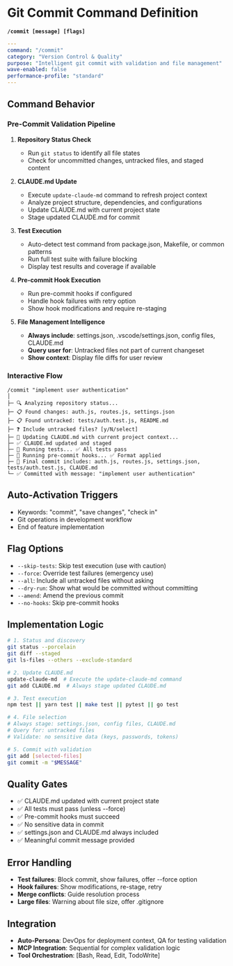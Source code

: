 # Git Commit Command Definition

**`/commit [message] [flags]`**
```yaml
---
command: "/commit"
category: "Version Control & Quality"
purpose: "Intelligent git commit with validation and file management"
wave-enabled: false
performance-profile: "standard"
---
```

## Command Behavior

### Pre-Commit Validation Pipeline
1. **Repository Status Check**
   - Run `git status` to identify all file states
   - Check for uncommitted changes, untracked files, and staged content

2. **CLAUDE.md Update**
   - Execute `update-claude-md` command to refresh project context
   - Analyze project structure, dependencies, and configurations
   - Update CLAUDE.md with current project state
   - Stage updated CLAUDE.md for commit
   
3. **Test Execution**
   - Auto-detect test command from package.json, Makefile, or common patterns
   - Run full test suite with failure blocking
   - Display test results and coverage if available

4. **Pre-commit Hook Execution**
   - Run pre-commit hooks if configured
   - Handle hook failures with retry option
   - Show hook modifications and require re-staging

5. **File Management Intelligence**
   - **Always include**: settings.json, .vscode/settings.json, config files, CLAUDE.md
   - **Query user for**: Untracked files not part of current changeset
   - **Show context**: Display file diffs for user review

### Interactive Flow
```
/commit "implement user authentication"
│
├─ 🔍 Analyzing repository status...
├─ 📋 Found changes: auth.js, routes.js, settings.json
├─ 📋 Found untracked: tests/auth.test.js, README.md
├─ ❓ Include untracked files? [y/N/select]
├─ 📝 Updating CLAUDE.md with current project context...
├─ ✅ CLAUDE.md updated and staged
├─ 🧪 Running tests... ✅ All tests pass
├─ 🔧 Running pre-commit hooks... ✅ Format applied
├─ 📝 Final commit includes: auth.js, routes.js, settings.json, tests/auth.test.js, CLAUDE.md
└─ ✅ Committed with message: "implement user authentication"
```

## Auto-Activation Triggers
- Keywords: "commit", "save changes", "check in"
- Git operations in development workflow
- End of feature implementation

## Flag Options
- `--skip-tests`: Skip test execution (use with caution)
- `--force`: Override test failures (emergency use)
- `--all`: Include all untracked files without asking
- `--dry-run`: Show what would be committed without committing
- `--amend`: Amend the previous commit
- `--no-hooks`: Skip pre-commit hooks

## Implementation Logic
```bash
# 1. Status and discovery
git status --porcelain
git diff --staged
git ls-files --others --exclude-standard

# 2. Update CLAUDE.md
update-claude-md  # Execute the update-claude-md command
git add CLAUDE.md  # Always stage updated CLAUDE.md

# 3. Test execution
npm test || yarn test || make test || pytest || go test

# 4. File selection
# Always stage: settings.json, config files, CLAUDE.md
# Query for: untracked files
# Validate: no sensitive data (keys, passwords, tokens)

# 5. Commit with validation
git add [selected-files]
git commit -m "$MESSAGE"
```

## Quality Gates
- ✅ CLAUDE.md updated with current project state
- ✅ All tests must pass (unless --force)
- ✅ Pre-commit hooks must succeed
- ✅ No sensitive data in commit
- ✅ settings.json and CLAUDE.md always included
- ✅ Meaningful commit message provided

## Error Handling
- **Test failures**: Block commit, show failures, offer --force option
- **Hook failures**: Show modifications, re-stage, retry
- **Merge conflicts**: Guide resolution process
- **Large files**: Warning about file size, offer .gitignore

## Integration
- **Auto-Persona**: DevOps for deployment context, QA for testing validation
- **MCP Integration**: Sequential for complex validation logic
- **Tool Orchestration**: [Bash, Read, Edit, TodoWrite]
